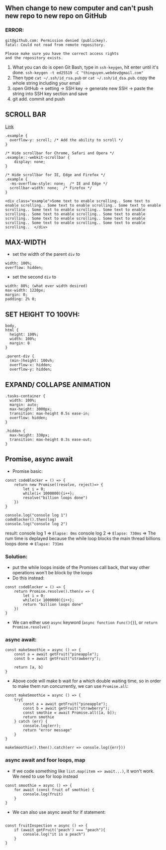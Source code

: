 ## When change to new computer and can't push new repo to new repo on GitHub
### ERROR: 
```
git@github.com: Permission denied (publickey).
fatal: Could not read from remote repository.

Please make sure you have the correct access rights
and the repository exists.
```

1. What you can do is open Git Bash, type in `ssh-keygen`, hit enter until it's done. 
  ``ssh-keygen -t ed25519 -C "thinguyen.webdev@gmail.com"``
2. Then type `cat ~/.ssh/id_rsa.pub` or `cat ~/.ssh/id_dsa.pub`. copy the whole string including your email
3. open GitHub -> setting -> SSH key -> generate new SSH -> paste the string into SSH key section and save
4. git add. commit and push

## SCROLL BAR

[Link](https://www.w3schools.com/howto/howto_css_hide_scrollbars.asp)
```
.example {
  overflow-y: scroll; /* Add the ability to scroll */
}

/* Hide scrollbar for Chrome, Safari and Opera */
.example::-webkit-scrollbar {
    display: none;
}

/* Hide scrollbar for IE, Edge and Firefox */
.example {
  -ms-overflow-style: none;  /* IE and Edge */
  scrollbar-width: none;  /* Firefox */
}

<div class="example">Some text to enable scrolling.. Some text to enable scrolling.. Some text to enable scrolling.. Some text to enable scrolling.. Some text to enable scrolling.. Some text to enable scrolling.. Some text to enable scrolling.. Some text to enable scrolling.. Some text to enable scrolling.. Some text to enable scrolling.. Some text to enable scrolling.. Some text to enable scrolling..  </div>

```

## MAX-WIDTH
- set the width of the parent `div` to
```
width: 100%;
overflow: hidden;
```
- set the second `div` to 
```
width: 80%; (what ever width desired)
max-width: 1220px;
margin: 0;
padding: 2% 0;
```

## SET HEIGHT TO 100VH:
```
body,
html {
  height: 100%;
  width: 100%;
  margin: 0
}

.parent-div {
  (min-)height: 100vh;
  overflow-x: hidden;
  overflow-y: hidden;
```

## EXPAND/ COLLAPSE ANIMATION
```
.tasks-container {
  width: 100%;
  margin: auto;
  max-height: 3000px;
  transition: max-height 0.5s ease-in;
  overflow: hidden;
}

.hidden {
  max-height: 330px;
  transition: max-height 0.3s ease-out;
}
```

## Promise, async await
- Promise basic:
```
const codeBlocker = () => {
    return new Promise((resolve, reject)=> {
        let i = 0;
        while(i< 1000000){i++};
        resolve("billion loops done")
    })
}

console.log("console log 1")
codeBlocker().then(log)
console.log("console log 2")
```
result:
console log 1 => `Elapse: 0ms`
console log 2  => `Elapse: 730ms` => The rum time is deplayed because the while loop blocks the main thread
billions loops done  => `Elapse: 731ms`

### Solution:
- put the while loops inside of the Promises call back, that way other operations won't be block by the loops
- Do this instead:
```
const codeBlocker = () => {
    return Promise.resolve().then(v => {
        let i = 0;
        while(i< 1000000){i++};
        return "billion loops done"
    })
}
```

- We can either use `async` keyword (`async function Func(){}`), or `return Promise.resolve()`

### async await:
```
const makeSmoothie = async () => {
    const a = await getFruit("pineapple");
    const b = await getFruit("strawberry");

    return [a, b]
}
```
- Above code will make b wait for a which double waiting time, so in order to make them run concurrently, we can use `Promise.all`:
```
const makeSmoothie = async () => {
    try{
        const a = await getFruit("pineapple");
        const b = await getFruit("strawberry");
        const smothie = await Promise.all([a, b]);
        return smothie
    } catch (err) {
        console.log(err);
        return "error message"
    }
}

makeSmoothie().then().catch(err => console.log({err}))
```

### async await and foor loops, map
- If we code something like `list.map(item => await...)`, it won't work. We need to use for loop instead
```
const smoothie = async () => {
    for await (const fruit of smothie) {
        console.log(fruit)
    }
}
```
- We can also use async await for if statement:
```

const fruitInspection = async () => {
    if (await getFruit('peach') === "peach"){
        console.log("it is a peach")
    }
}
```
